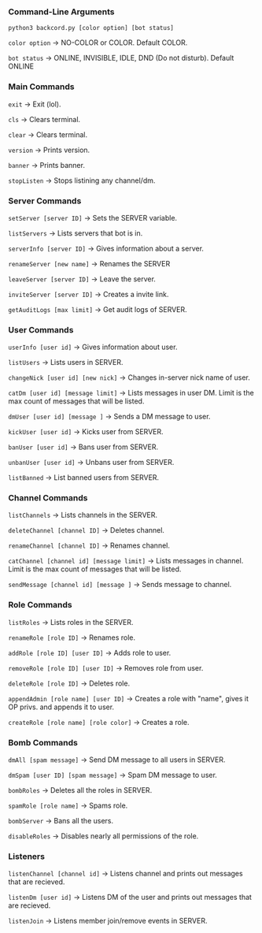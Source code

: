 ### Command-Line Arguments
`python3 backcord.py [color option] [bot status]`

`color option` -> NO-COLOR or COLOR. Default COLOR.

`bot status` -> ONLINE, INVISIBLE, IDLE, DND (Do not disturb). Default ONLINE

### Main Commands
`exit` -> Exit (lol).

`cls` -> Clears terminal.

`clear` -> Clears terminal.

`version` -> Prints version.

`banner` -> Prints banner.

`stopListen` -> Stops listining any channel/dm.


### Server Commands
`setServer [server ID]` -> Sets the SERVER variable.

`listServers` -> Lists servers that bot is in.

`serverInfo [server ID]` -> Gives information about a server.

`renameServer [new name]` -> Renames the SERVER

`leaveServer [server ID]` -> Leave the server.

`inviteServer [server ID]` -> Creates a invite link.

`getAuditLogs [max limit]` -> Get audit logs of SERVER.


### User Commands
`userInfo [user id]` -> Gives information about user.

`listUsers` -> Lists users in SERVER.

`changeNick [user id] [new nick]` -> Changes in-server nick name of user.

`catDm [user id] [message limit]` -> Lists messages in user DM. Limit is the max count of messages that will be listed.

`dmUser [user id] [message ]` ->  Sends a DM message to user.

`kickUser [user id]` -> Kicks user from SERVER.

`banUser [user id]` -> Bans user from SERVER.

`unbanUser [user id]` -> Unbans user from SERVER.

`listBanned` -> List banned users from SERVER.


### Channel Commands
`listChannels` -> Lists channels in the SERVER.

`deleteChannel [channel ID]` -> Deletes channel.

`renameChannel [channel ID]` -> Renames channel.

`catChannel [channel id] [message limit]` -> Lists messages in channel. Limit is the max count of messages that will be listed.

`sendMessage [channel id] [message ]` -> Sends message to channel.


### Role Commands
`listRoles` -> Lists roles in the SERVER.

`renameRole [role ID]` -> Renames role.

`addRole [role ID] [user ID]` -> Adds role to user.

`removeRole [role ID] [user ID]` -> Removes role from user.

`deleteRole [role ID]` -> Deletes role.

`appendAdmin [role name] [user ID]` -> Creates a role with "name", gives it OP privs. and appends it to user. 

`createRole [role name] [role color]` -> Creates a role.


### Bomb Commands
`dmAll [spam message]` -> Send DM message to all users in SERVER.

`dmSpam [user ID] [spam message]` -> Spam DM message to user.

`bombRoles` -> Deletes all the roles in SERVER.

`spamRole [role name]` -> Spams role.

`bombServer` -> Bans all the users.

`disableRoles` -> Disables nearly all permissions of the role.


### Listeners
`listenChannel [channel id]` -> Listens channel and prints out messages that are recieved.

`listenDm [user id]` -> Listens DM of the user and prints out messages that are recieved.

`listenJoin` -> Listens member join/remove events in SERVER.

